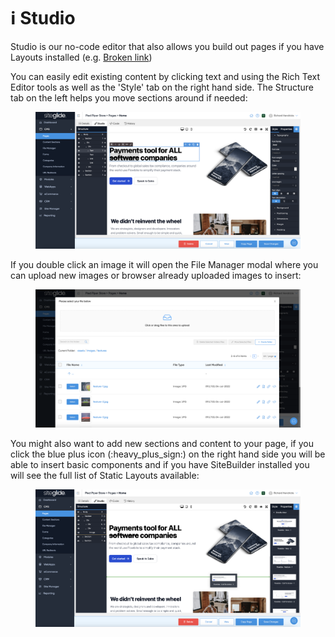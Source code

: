 # ℹ️ Studio

Studio is our no-code editor that also allows you build out pages if you have Layouts installed (e.g. [Broken link](broken-reference "mention"))

You can easily edit existing content by clicking text and using the Rich Text Editor tools as well as the 'Style' tab on the right hand side. The Structure tab on the left helps you move sections around if needed:

<figure><img src="../../.gitbook/assets/Siteglide-CMS-Pages-Studio-RTE.png" alt=""><figcaption></figcaption></figure>

If you double click an image it will open the File Manager modal where you can upload new images or browser already uploaded images to insert:

<figure><img src="../../.gitbook/assets/Siteglide-CMS-Pages-Studio-File-Manager-Modal.png" alt=""><figcaption></figcaption></figure>

You might also want to add new sections and content to your page, if you click the blue plus icon (:heavy\_plus\_sign:) on the right hand side you will be able to insert basic components and if you have SiteBuilder installed you will see the full list of Static Layouts available:

<figure><img src="../../.gitbook/assets/Siteglide-CMS-Pages-Studio-Insert-Layout.png" alt=""><figcaption></figcaption></figure>

